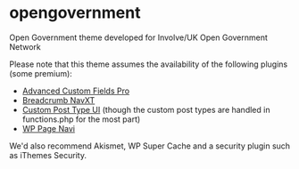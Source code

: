 # opengovernment
Open Government theme developed for Involve/UK Open Government Network

Please note that this theme assumes the availability of the following plugins (some premium):

- [Advanced Custom Fields Pro](http://www.advancedcustomfields.com/pro/)
- [Breadcrumb NavXT](https://wordpress.org/plugins/breadcrumb-navxt/)
- [Custom Post Type UI](https://wordpress.org/plugins/custom-post-type-ui/) (though the custom post types are handled in functions.php for the most part)
- [WP Page Navi](https://wordpress.org/plugins/wp-pagenavi/)

We'd also recommend Akismet, WP Super Cache and a security plugin such as iThemes Security.
